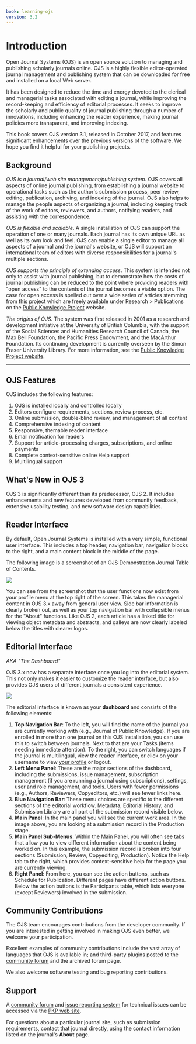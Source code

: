 ```yaml
---
book: learning-ojs
version: 3.2
---
```

# Introduction

Open Journal Systems \(OJS\) is an open source solution to managing and publishing scholarly journals online. OJS is a highly flexible editor-operated journal management and publishing system that can be downloaded for free and installed on a local Web server.

It has been designed to reduce the time and energy devoted to the clerical and managerial tasks associated with editing a journal, while improving the record-keeping and efficiency of editorial processes. It seeks to improve the scholarly and public quality of journal publishing through a number of innovations, including enhancing the reader experience, making journal policies more transparent, and improving indexing.

This book covers OJS version 3.1, released in October 2017, and features significant enhancements over the previous versions of the software. We hope you find it helpful for your publishing projects.

## Background

*OJS is a journal/web site management/publishing system*. OJS covers all aspects of online journal publishing, from establishing a journal website to operational tasks such as the author's submission process, peer review, editing, publication, archiving, and indexing of the journal. OJS also helps to manage the people aspects of organizing a journal, including keeping track of the work of editors, reviewers, and authors, notifying readers, and assisting with the correspondence.

*OJS is flexible and scalable*. A single installation of OJS can support the operation of one or many journals. Each journal has its own unique URL as well as its own look and feel. OJS can enable a single editor to manage all aspects of a journal and the journal's website, or OJS will support an international team of editors with diverse responsibilities for a journal's multiple sections.

*OJS supports the principle of extending access*. This system is intended not only to assist with journal publishing, but to demonstrate how the costs of journal publishing can be reduced to the point where providing readers with "open access" to the contents of the journal becomes a viable option. The case for open access is spelled out over a wide series of articles stemming from this project which are freely available under Research > Publications on the [Public Knowledge Project](https://pkp.sfu.ca/) website.

*The origins of OJS*. The system was first released in 2001 as a research and development initiative at the University of British Columbia, with the support of the Social Sciences and Humanities Research Council of Canada, the Max Bell Foundation, the Pacific Press Endowment, and the MacArthur Foundation. Its continuing development is currently overseen by the Simon Fraser University Library. For more information, see the [Public Knowledge Project website](http://pkp.sfu.ca).

<hr />

## OJS Features

OJS includes the following features:
1. OJS is installed locally and controlled locally
2. Editors configure requirements, sections, review process, etc.
3. Online submission, double-blind review, and management of all content
4. Comprehensive indexing of content
5. Responsive, themable reader interface
6. Email notification for readers
7. Support for article-processing charges, subscriptions, and online payments
8. Complete context-sensitive online Help support
9. Multilingual support

## What's New in OJS 3

OJS 3 is significantly different than its predecessor, OJS 2. It includes enhancements and new features developed from community feedback, extensive usability testing, and new software design capabilities.

## Reader Interface

By default, Open Journal Systems is installed with a very simple, functional user interface. This includes a top header, navigation bar, navigation blocks to the right, and a main content block in the middle of the page.

The following image is a screenshot of an OJS Demonstration Journal Table of Contents.

![](./assets/learning-ojs-3-ojs3-interface.png)

You can see from the screenshot that the user functions now exist from your profile menu at the top right of the screen. This takes the managerial content in OJS 3.x away from general user view. Side bar information is clearly broken out, as well as your top navigation bar with collapsible menus for the "About" functions. Like OJS 2, each article has a linked title for viewing object metadata and abstracts, and galleys are now clearly labeled below the titles with clearer logos.

## Editorial Interface

_AKA "The Dashboard"_

OJS 3.x now has a separate interface once you log into the editorial system. This not only makes it easier to customize the reader interface, but also provides OJS users of different journals a consistent experience.

![](./assets/learning-ojs3.1-ed-dashboard.png)

The editorial interface is known as your **dashboard** and consists of the following elements:

1. **Top Navigation Bar**: To the left, you will find the name of the journal you are currently working with \(e.g., Journal of Public Knowledge\). If you are enrolled in more than one journal on this OJS installation, you can use this to switch between journals. Next to that are your Tasks \(items needing immediate attention\). To the right, you can switch languages if the journal is multilingual, view the reader interface, or click on your username to view [your profile](./viewing_and_changing_your_profile.md) or logout.
2. **Left Menu Panel**: These are the major sections of the dashboard, including the submissions, issue management, subscription management \(if you are running a journal using subscriptions\), settings, user and role management, and tools. Users with fewer permissions \(e.g., Authors, Reviewers, Copyeditors, etc.\) will see fewer links here.
3. **Blue Navigation Bar**: These menu choices are specific to the different sections of the editorial workflow. Metadata, Editorial History, and Submission Library are all part of the submission record visible below.
4. **Main Panel**: In the main panel you will see the current work area. In the image above, you are looking at a submission record in the Production stage.
5. **Main Panel Sub-Menus**: Within the Main Panel, you will often see tabs that allow you to view different information about the content being worked on. In this example, the submission record is broken into four sections \(Submission, Review, Copyediting, Production\). Notice the Help tab to the right, which provides context-sensitive help for the page you are currently viewing.
6. **Right Panel**: From here, you can see the action buttons, such as Schedule for Publication. Different pages have different action buttons. Below the action buttons is the Participants table, which lists everyone \(except Reviewers\) involved in the submission.

## Community Contributions

The OJS team encourages contributions from the developer community. If you are interested in getting involved in making OJS even better, we welcome your participation.

Excellent examples of community contributions include the vast array of languages that OJS is available in; and third-party plugins posted to the [community forum](https://forum.pkp.sfu.ca/) and the archived forum page.

We also welcome software testing and bug reporting contributions.

## Support

A [community forum](https://forum.pkp.sfu.ca/) and [issue reporting system](https://github.com/pkp/pkp-lib/#issues) for technical issues can be accessed via the [PKP web site](https://pkp.sfu.ca).

For questions about a particular journal site, such as submission requirements, contact that journal directly, using the contact information listed on the journal's **About** page.
